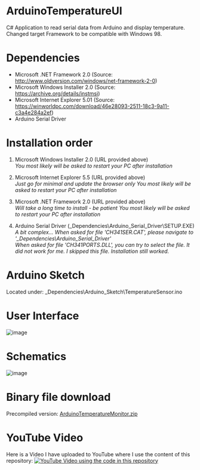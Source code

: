 # ArduinoTemperatureUI
C# Application to read serial data from Arduino and display temperature.
Changed target Framework to be compatible with Windows 98.

# Dependencies
- Microsoft .NET Framework 2.0 (Source: http://www.oldversion.com/windows/net-framework-2-0)
- Microsoft Windows Installer 2.0 (Source: https://archive.org/details/instmsi)
- Microsoft Internet Explorer 5.01 (Source: https://winworldpc.com/download/46e28093-2511-18c3-9a11-c3a4e284a2ef)
- Arduino Serial Driver

# Installation order
1) Microsoft Windows Installer 2.0 (URL provided above)<br />
   *You most likely will be asked to restart your PC after installation*
   
2) Microsoft Internet Explorer 5.5 (URL provided above)<br />
   *Just go for minimal and update the browser only*
   *You most likely will be asked to restart your PC after installation*

3) Microsoft .NET Framework 2.0 (URL provided above)<br />
   *Will take a long time to install - be patient*
   *You most likely will be asked to restart your PC after installation*

4) Arduino Serial Driver (\_Dependencies\Arduino_Serial_Driver\SETUP.EXE)<br />
   *A bit complex... When asked for file 'CH341SER.CAT', please navigate to '_Dependencies\Arduino_Serial_Driver'*<br />
   *When asked for file 'CH341PORTS.DLL', you can try to select the file. It did not work for me. I skipped this file. Installation still worked.*
   
# Arduino Sketch
Located under: \_Dependencies\Arduino_Sketch\TemperatureSensor.ino

# User Interface
![image](https://user-images.githubusercontent.com/88672050/198045940-de316272-5304-4358-8db8-abc555d37f1f.png)

# Schematics
![image](https://user-images.githubusercontent.com/88672050/198504841-77c3ede9-06e9-40fc-970f-b8570642e08c.png)

# Binary file download
Precompiled version: [ArduinoTemperatureMonitor.zip](https://github.com/BitsUndBolts/ArduinoTemperatureUI/files/9893765/ArduinoTemperatureMonitor.zip)

# YouTube Video
Here is a Video I have uploaded to YouTube where I use the content of this repository:
[![YouTube Video using the code in this repository](https://img.youtube.com/vi/zODN7qewLbo/0.jpg)](https://youtu.be/zODN7qewLbo)
